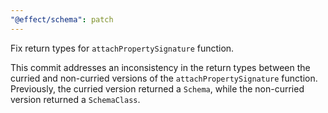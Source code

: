 ```yaml
---
"@effect/schema": patch
---
```


Fix return types for `attachPropertySignature` function.

This commit addresses an inconsistency in the return types between the curried and non-curried versions of the `attachPropertySignature` function. Previously, the curried version returned a `Schema`, while the non-curried version returned a `SchemaClass`.
